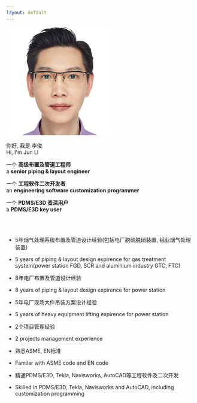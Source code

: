 ```yaml
---
layout: default
---
```


<div class="card bg-light">

  <div class="card-body">
    <div class="row align-items-center">
      <div class="col-sm-4">
        <div class="image mx-auto"><img src="/media/profile.png" alt=""></div>
      </div>
      <div class="col-sm-6">
        <div class="designation">
            <div class="typing-title">
                <p>
                  <div>你好, 我是 李俊</div>
                  <div>Hi, I'm Jun LI</div>
                </p>
                <p>
                  <div>一个 <strong>高级布置及管道工程师</strong></div>
                  <div>a <strong>senior piping & layout engineer</strong></div>
                </p>
                <p>
                  <div>一个 <strong>工程软件二次开发者</strong></div>
                  <div>an <strong>engineering software customization programmer</strong></div>
                </p>
                <p>
                  <div>一个 <strong>PDMS/E3D 资深用户</strong></div>
                  <div>a <strong>PDMS/E3D key user</strong></div>
                </p>
            </div>
            <span class="typed-title"></span>
        </div>
      </div>
    </div>
  </div>
</div>

<br>
<br>


*   5年烟气处理系统布置及管道设计经验(包括电厂脱硫脱硝装置, 铝业烟气处理装置)
*   5 years of piping & layout design expirence for gas treatment system(power station FGD, SCR and aluminium industry GTC, FTC)

*   8年电厂布置及管道设计经验
*   8 years of piping & layout design expirence for power station

*   5年电厂现场大件吊装方案设计经验
*   5 years of heavy equipment lifting expirence for power station

*   2个项目管理经验
*   2 projects management experience

*   熟悉ASME, EN标准
*   Familar with ASME code and EN code

*   精通PDMS/E3D, Tekla, Navisworks, AutoCAD等工程软件及二次开发
*   Skilled in PDMS/E3D, Tekla, Navisworks and AutoCAD, including customization programming
